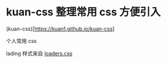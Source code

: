 # kuan-css 整理常用 css 方便引入

(kuan-css)[https://kuan1.github.io/kuan-css]

个人常用 css

lading 样式来自 [loaders.css](https://github.com/ConnorAtherton/loaders.css)

